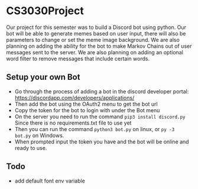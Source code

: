 # CS3030Project
Our project for this semester was to build a Discord bot using python. Our bot will be able to generate memes based on user input, there will also be parameters to change or set the meme image background. We are also planning on adding the ability for the bot to make Markov Chains out of user messages sent to the server. We are also planning on adding an optional word filter to remove messages that include certain words.

## Setup your own Bot
- Go through the process of adding a bot in the discord developer portal: https://discordapp.com/developers/applications/
- Then add the bot using the OAuth2 menu to get the bot url
- Copy the token for the bot to login with under the Bot menu 
- On the server you need to run the command `pip3 install discord.py` Since there is no requirements.txt file to use yet
- Then you can run the command `python3 bot.py` on linux, or `py -3 bot.py` on Windows.
- When prompted input the token you have and the bot will be online and ready to use.


## Todo
* add default font env variable
